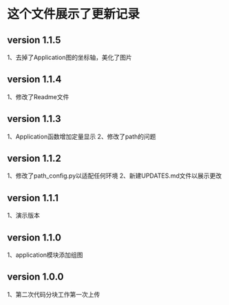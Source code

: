 # 这个文件展示了更新记录
## version 1.1.5
1、去掉了Application图的坐标轴，美化了图片
## version 1.1.4
1、修改了Readme文件
## version 1.1.3
1、Application函数增加定量显示
2、修改了path的问题
## version 1.1.2
1、修改了path_config.py以适配任何环境
2、新建UPDATES.md文件以展示更改
## version 1.1.1
1、演示版本
## version 1.1.0
1、application模块添加组图
## version 1.0.0
1、第二次代码分块工作第一次上传